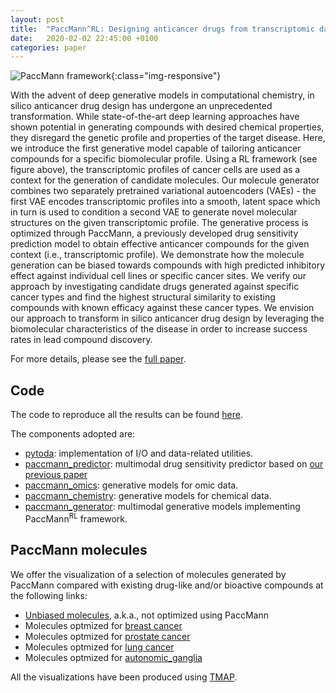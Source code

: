 ```yaml
---
layout: post
title:  "PaccMann^RL: Designing anticancer drugs from transcriptomic data via reinforcement learning"
date:   2020-02-02 22:45:00 +0100
categories: paper
---
```


![PaccMann framework](rl/paccmann_framework.png){:class="img-responsive"}

With the advent of deep generative models in computational chemistry, in silico anticancer drug design has undergone an unprecedented transformation.
While state-of-the-art deep learning approaches have shown potential in generating compounds with desired chemical properties, they disregard the genetic profile and properties of the target disease.
Here, we introduce the first generative model capable of tailoring anticancer compounds for a specific biomolecular profile.
Using a RL framework (see figure above), the transcriptomic profiles of cancer cells are used as a context for the generation of candidate molecules.
Our molecule generator combines two separately pretrained variational autoencoders (VAEs) - the first VAE encodes transcriptomic profiles into a smooth, latent space which in turn is used to condition a second VAE to generate novel molecular structures on the given transcriptomic profile.
The generative process is optimized through PaccMann, a previously developed drug sensitivity prediction model to obtain effective anticancer compounds for the given context (i.e., transcriptomic profile).
We demonstrate how the molecule generation can be biased towards compounds with high predicted inhibitory effect against individual cell lines or specific cancer sites.
We verify our approach by investigating candidate drugs generated against specific cancer types and find the highest structural similarity to existing compounds with known efficacy against these cancer types.
We envision our approach to transform in silico anticancer drug design by leveraging the biomolecular characteristics of the disease in order to increase success rates in lead compound discovery.

For more details, please see the [full paper](https://arxiv.org/abs/1909.05114).

## Code

The code to reproduce all the results can be found [here](https://github.com/PaccMann/paccmann_rl).

The components adopted are:

- [pytoda](https://github.com/PaccMann/paccmann_datasets): implementation of I/O and data-related utilities.
- [paccmann_predictor](https://github.com/PaccMann/paccmann_predictor): multimodal drug sensitivity predictor based on [our previous paper](https://pubs.acs.org/doi/full/10.1021/acs.molpharmaceut.9b00520)
- [paccmann_omics](https://github.com/PaccMann/paccmann_omics): generative models for omic data.
- [paccmann_chemistry](https://github.com/PaccMann/paccmann_chemistry): generative models for chemical data.
- [paccmann_generator](https://github.com/PaccMann/paccmann_generator): multimodal generative models implementing PaccMann<sup>RL</sup> framework.

## PaccMann molecules

We offer the visualization of a selection of molecules generated by PaccMann compared with existing drug-like and/or bioactive compounds at the following links:

- [Unbiased molecules](rl/unbiased), a.k.a., not optimized using PaccMann
- Molecules optmized for [breast cancer](rl/breast.html)
- Molecules optmized for [prostate cancer](rl/prostate.html)
- Molecules optmized for [lung cancer](rl/lung.html)
- Molecules optmized for [autonomic_ganglia](rl/autonomic_ganglia.html)

All the visualizations have been produced using [TMAP](https://chemrxiv.org/articles/Visualization_of_Very_Large_High-Dimensional_Data_Sets_as_Minimum_Spanning_Trees/9698861/1).

